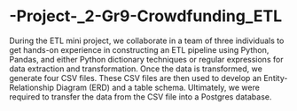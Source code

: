 # -Project-_2-Gr9-Crowdfunding_ETL
During the ETL mini project, we collaborate in a team of three individuals to get hands-on experience in constructing an ETL pipeline using Python, Pandas, and either Python dictionary techniques or regular expressions for data extraction and transformation. Once the data is transformed, we generate four CSV files. These CSV files are then used to develop an Entity-Relationship Diagram (ERD) and a table schema. Ultimately, we were required to transfer the data from the CSV file into a Postgres database.

